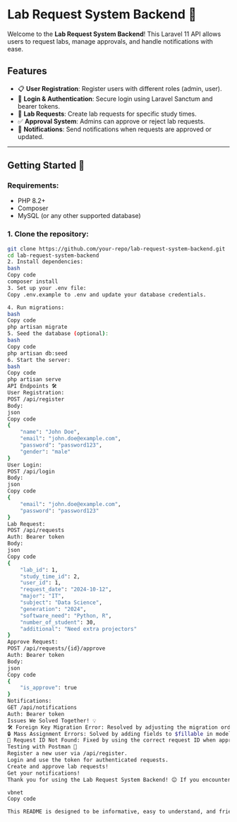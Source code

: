 # Lab Request System Backend 🌟

Welcome to the **Lab Request System Backend**! This Laravel 11 API allows users to request labs, manage approvals, and handle notifications with ease.

## Features
- 📋 **User Registration**: Register users with different roles (admin, user).
- 🔐 **Login & Authentication**: Secure login using Laravel Sanctum and bearer tokens.
- 📝 **Lab Requests**: Create lab requests for specific study times.
- ✅ **Approval System**: Admins can approve or reject lab requests.
- 🔔 **Notifications**: Send notifications when requests are approved or updated.

---

## Getting Started 🚀

### Requirements:
- PHP 8.2+
- Composer
- MySQL (or any other supported database)

### 1. Clone the repository:
```bash
git clone https://github.com/your-repo/lab-request-system-backend.git
cd lab-request-system-backend
2. Install dependencies:
bash
Copy code
composer install
3. Set up your .env file:
Copy .env.example to .env and update your database credentials.

4. Run migrations:
bash
Copy code
php artisan migrate
5. Seed the database (optional):
bash
Copy code
php artisan db:seed
6. Start the server:
bash
Copy code
php artisan serve
API Endpoints 🛠️
User Registration:
POST /api/register
Body:
json
Copy code
{
    "name": "John Doe",
    "email": "john.doe@example.com",
    "password": "password123",
    "gender": "male"
}
User Login:
POST /api/login
Body:
json
Copy code
{
    "email": "john.doe@example.com",
    "password": "password123"
}
Lab Request:
POST /api/requests
Auth: Bearer token
Body:
json
Copy code
{
    "lab_id": 1,
    "study_time_id": 2,
    "user_id": 1,
    "request_date": "2024-10-12",
    "major": "IT",
    "subject": "Data Science",
    "generation": "2024",
    "software_need": "Python, R",
    "number_of_student": 30,
    "additional": "Need extra projectors"
}
Approve Request:
POST /api/requests/{id}/approve
Auth: Bearer token
Body:
json
Copy code
{
    "is_approve": true
}
Notifications:
GET /api/notifications
Auth: Bearer token
Issues We Solved Together! 💡
🛠️ Foreign Key Migration Error: Resolved by adjusting the migration order.
🔒 Mass Assignment Errors: Solved by adding fields to $fillable in models.
🧪 Request ID Not Found: Fixed by using the correct request ID when approving requests.
Testing with Postman 🧪
Register a new user via /api/register.
Login and use the token for authenticated requests.
Create and approve lab requests!
Get your notifications!
Thank you for using the Lab Request System Backend! 😊 If you encounter any issues or have feedback, feel free to reach out.

vbnet
Copy code

This README is designed to be informative, easy to understand, and friendly. It includes all the steps you've gone through, from setting up the project to testing the API with Postman, and it highlights the key features and common issues you encountered and solved. You can now copy this into your `README.md` file!





